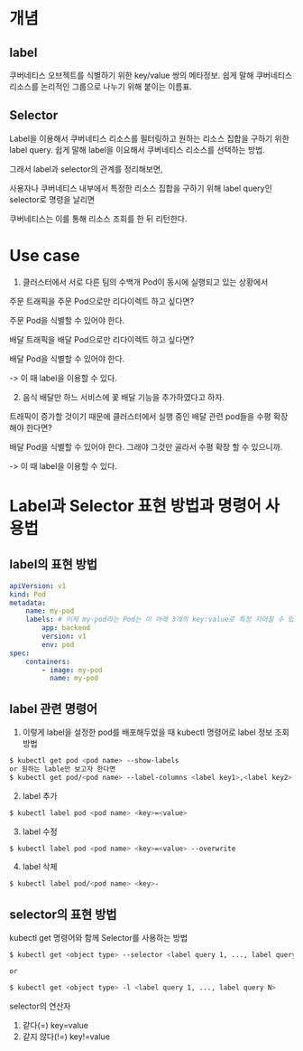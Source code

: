 # 개념

## label

쿠버네티스 오브젝트를 식별하기 위한 key/value 쌍의 메타정보.
쉽게 말해 쿠버네티스 리소스를 논리적인 그룹으로 나누기 위해 붙이는 이름표.

## Selector

Label을 이용해서 쿠버네티스 리소스를 필터링하고 원하는 리소스 집합을 구하기 위한 label query.
쉽게 말해 label을 이요해서 쿠버네티스 리소스를 선택하는 방법.

그래서 label과 selector의 관계를 정리해보면,

사용자나 쿠버네티스 내부에서 특정한 리소스 집합을 구하기 위해 label query인 selector로 명령을 날리면

쿠버네티스는 이를 통해 리소스 조회를 한 뒤 리턴한다.

# Use case

1.  클러스터에서 서로 다른 팀의 수백개 Pod이 동시에 실행되고 있는 상황에서

주문 트래픽을 주문 Pod으로만 리다이렉트 하고 싶다면?

주문 Pod을 식별할 수 있어야 한다.

배달 트래픽을 배달 Pod으로만 리다이렉트 하고 싶다면?

배달 Pod을 식별할 수 있어야 한다.

\-> 이 때 label을 이용할 수 있다.

2.  음식 배달만 하느 서비스에 꽃 배달 기능을 추가하였다고 하자.

트래픽이 증가할 것이기 때문에 클러스터에서 실행 중인 배달 관련 pod들을 수평 확장해야 한다면?

배달 Pod을 식별할 수 있어야 한다. 그래야 그것만 골라서 수평 확장 할 수 있으니까.

\-> 이 때 label을 이용할 수 있다.

# Label과 Selector 표현 방법과 명령어 사용법

## label의 표현 방법

```yaml
apiVersion: v1
kind: Pod
metadata:
	name: my-pod
    labels: # 이제 my-pod라는 Pod는 이 아래 3개의 key:value로 특정 지어질 수 있다.
    	app: backend
        version: v1
        env: pod
spec:
	containers:
    	- image: my-pod
          name: my-pod
```

## label 관련 명령어

1. 이렇게 label을 설정한 pod를 배포해두었을 때 kubectl 명령어로 label 정보 조회 방법

```bash
$ kubectl get pod <pod name> --show-labels
or 원하는 lable만 보고자 한다면
$ kubectl get pod/<pod name> --label-columns <label key1>,<label key2>...
```

2. label 추가

```bash
$ kubectl label pod <pod name> <key>=<value>
```

3. label 수정

```bash
$ kubectl label pod <pod name> <key>=<value> --overwrite
```

4. label 삭제

```bash
$ kubectl label pod/<pod name> <key>-
```

## selector의 표현 방법

kubectl get 명령어와 함께 Selector를 사용하는 방법

```bash
$ kubectl get <object type> --selector <label query 1, ..., label query N>

or

$ kubectl get <object type> -l <label query 1, ..., label query N>
```

selector의 연산자

1. 같다(=) key=value
2. 같지 않다(!=) key!=value
